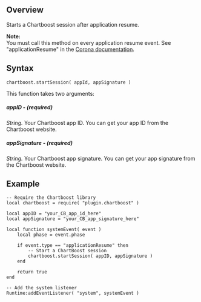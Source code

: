 ## Overview

Starts a Chartboost session after application resume.

**Note:**  
You must call this method on every application resume event. See  "applicationResume" in the [Corona documentation](http://docs.coronalabs.com/api/event/system/type.html).

## Syntax

```
chartboost.startSession( appId, appSignature )
```

This function takes two arguments:

##### appID - (required)

*String.* Your Chartboost app ID. You can get your app ID from the [](https://www.chartboost.com)Chartboost website.

##### appSignature - (required)

*String.* Your Chartboost app signature. You can get your app signature from the [](https://www.chartboost.com)Chartboost website.

## Example

```
-- Require the Chartboost library
local chartboost = require( "plugin.chartboost" )

local appID = "your_CB_app_id_here"
local appSignature = "your_CB_app_signature_here"

local function systemEvent( event )
    local phase = event.phase

    if event.type == "applicationResume" then
        -- Start a ChartBoost session
        chartboost.startSession( appID, appSignature )
    end

    return true
end

-- Add the system listener
Runtime:addEventListener( "system", systemEvent )
```